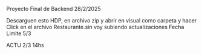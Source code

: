 Proyecto Final de Backend 28/2/2025

Descarguen esto HDP, en archivo zip y abrir en visual como carpeta y hacer Click en el archivo Restaurante.sin
voy subiendo actualizaciones
Fecha Limite 5/3

ACTU 2/3    14hs

